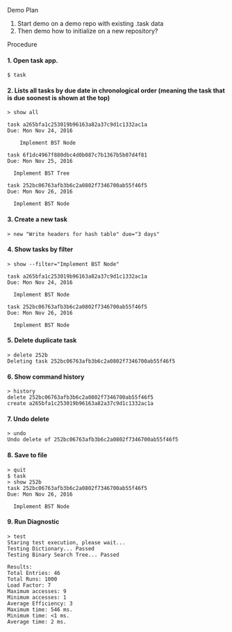 
Demo Plan

1. Start demo on a demo repo with existing .task data
2. Then demo how to initialize on a new repository?


Procedure

#### 1. Open task app.
```
$ task
```

#### 2. Lists all tasks by due date in chronological order (meaning the task that is due soonest is shown at the top)

```
> show all

task a265bfa1c253019b96163a82a37c9d1c1332ac1a
Due: Mon Nov 24, 2016

	Implement BST Node

task 6f1dc4967f880dbc4d0b087c7b1367b5b07d4f81
Due: Mon Nov 25, 2016

  Implement BST Tree

task 252bc06763afb3b6c2a0802f7346700ab55f46f5
Due: Mon Nov 26, 2016

  Implement BST Node
```
#### 3. Create a new task

```
> new "Write headers for hash table" due="3 days"
```

#### 4. Show tasks by filter
```
> show --filter="Implement BST Node"

task a265bfa1c253019b96163a82a37c9d1c1332ac1a
Due: Mon Nov 24, 2016

  Implement BST Node

task 252bc06763afb3b6c2a0802f7346700ab55f46f5
Due: Mon Nov 26, 2016

  Implement BST Node
```
#### 5. Delete duplicate task
```
> delete 252b
Deleting task 252bc06763afb3b6c2a0802f7346700ab55f46f5
```
#### 6. Show command history
```
> history
delete 252bc06763afb3b6c2a0802f7346700ab55f46f5
create a265bfa1c253019b96163a82a37c9d1c1332ac1a
```
#### 7. Undo delete
```
> undo
Undo delete of 252bc06763afb3b6c2a0802f7346700ab55f46f5
```

#### 8. Save to file
```
> quit
$ task
> show 252b
task 252bc06763afb3b6c2a0802f7346700ab55f46f5
Due: Mon Nov 26, 2016

  Implement BST Node

```

#### 9. Run Diagnostic
```
> test
Staring test execution, please wait...
Testing Dictionary... Passed
Testing Binary Search Tree... Passed

Results:
Total Entries: 46
Total Runs: 1000
Load Factor: 7
Maximum accesses: 9
Minimum accesses: 1
Average Efficiency: 3
Maximum time: 546 ms.
Minimum time: <1 ms.
Average time: 2 ms.
```
